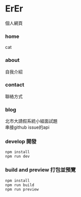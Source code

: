 # ErEr
個人網頁

### home
cat
### about
自我介紹
### contact
聯絡方式
### blog
北市大請假系統小組面試題  
串接github issue的api

### develop 開發
```
npm install
npm run dev
```

### build and preview 打包並預覽
```
npm install
npm run build
npm run preview
```
